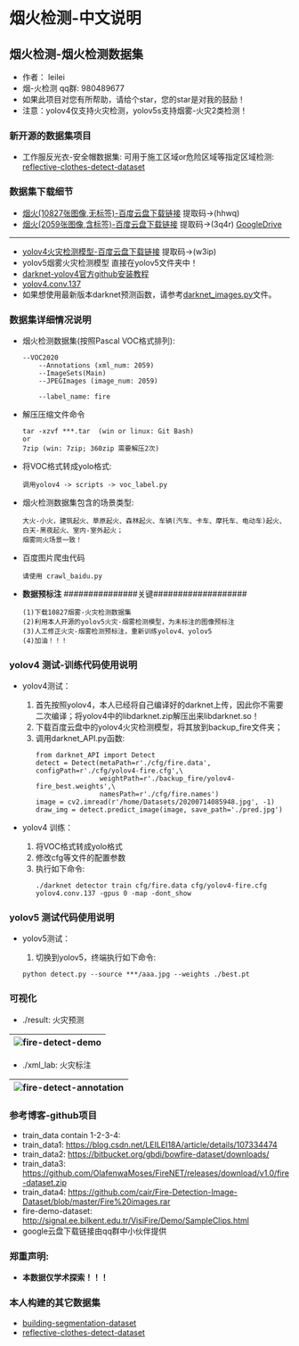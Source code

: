 #  烟火检测-中文说明
## 烟火检测-烟火检测数据集

* 作者： leilei
* 烟-火检测 qq群: 980489677
* 如果此项目对您有所帮助，请给个star，您的star是对我的鼓励！
* 注意：yolov4仅支持火灾检测，yolov5s支持烟雾-火灾2类检测！

### 新开源的数据集项目
* 工作服反光衣-安全帽数据集: 可用于施工区域or危险区域等指定区域检测: [reflective-clothes-detect-dataset](https://github.com/gengyanlei/reflective-clothes-detect)

### 数据集下载细节
* [烟火(10827张图像,无标签)-百度云盘下载链接](https://pan.baidu.com/s/1GhFKbp6hN26hxJWXIg_W2A) 提取码->(hhwq)
* [烟火(2059张图像,含标签)-百度云盘下载链接](https://pan.baidu.com/s/1AvCMcmZ7SaAZznmyTO65cg) 提取码->(3q4r) [GoogleDrive](https://drive.google.com/file/d/1F2YcbqLeL5XqxDHBZOr9PGrAKMhXOEI7/view?usp=sharing)
---
* [yolov4火灾检测模型-百度云盘下载链接](https://pan.baidu.com/s/14g0SkV5vR8OhnDOCTW6r9A) 提取码->(w3ip)
* yolov5烟雾火灾检测模型 直接在yolov5文件夹中！
* [darknet-yolov4官方github安装教程](https://github.com/AlexeyAB/darknet#how-to-compile-on-linux-using-make)
* [yolov4.conv.137](https://drive.google.com/open?id=1cewMfusmPjYWbrnuJRuKhPMwRe_b9PaT)
* 如果想使用最新版本darknet预测函数，请参考[darknet_images.py](https://github.com/AlexeyAB/darknet/blob/master/darknet_images.py)文件。

### 数据集详细情况说明
* 烟火检测数据集(按照Pascal VOC格式排列):
    ```
    --VOC2020
        --Annotations (xml_num: 2059)
        --ImageSets(Main)
        --JPEGImages (image_num: 2059)
        
        --label_name: fire
    ```
* 解压压缩文件命令
    ```
    tar -xzvf ***.tar  (win or linux: Git Bash)
    or 
    7zip (win: 7zip; 360zip 需要解压2次)
    ```
* 将VOC格式转成yolo格式:
    ```
    调用yolov4 -> scripts -> voc_label.py
    ```
* 烟火检测数据集包含的场景类型:
    ```
    大火-小火，建筑起火、草原起火、森林起火、车辆(汽车、卡车、摩托车、电动车)起火、白天-黑夜起火、室内-室外起火；
    烟雾同火场景一致！
    ```
* 百度图片爬虫代码
    ```
    请使用 crawl_baidu.py
    ```
* **数据预标注** ###############关键###################
    ```
    (1)下载10827烟雾-火灾检测数据集
    (2)利用本人开源的yolov5火灾-烟雾检测模型，为未标注的图像预标注
    (3)人工修正火灾-烟雾检测预标注，重新训练yolov4、yolov5
    (4)加油！！！
    ```

### yolov4 测试-训练代码使用说明
* yolov4测试：

    1. 首先按照yolov4，本人已经将自己编译好的darknet上传，因此你不需要二次编译；将yolov4中的libdarknet.zip解压出来libdarknet.so！
    2. 下载百度云盘中的yolov4火灾检测模型，将其放到backup_fire文件夹；
    3. 调用darknet_API.py函数:
        ```
        from darknet_API import Detect
        detect = Detect(metaPath=r'./cfg/fire.data', configPath=r'./cfg/yolov4-fire.cfg',\
                        weightPath=r'./backup_fire/yolov4-fire_best.weights',\
                        namesPath=r'./cfg/fire.names')
        image = cv2.imread(r'/home/Datasets/20200714085948.jpg', -1)
        draw_img = detect.predict_image(image, save_path='./pred.jpg')
        ```
* yolov4 训练：

    1. 将VOC格式转成yolo格式
    2. 修改cfg等文件的配置参数
    3. 执行如下命令:
        ```
        ./darknet detector train cfg/fire.data cfg/yolov4-fire.cfg yolov4.conv.137 -gpus 0 -map -dont_show
        ```
### yolov5 测试代码使用说明
* yolov5测试：

    1. 切换到yolov5，终端执行如下命令:
    ```
    python detect.py --source ***/aaa.jpg --weights ./best.pt
    ```

### 可视化
* ./result: 火灾预测

|![fire-detect-demo](https://github.com/gengyanlei/fire-detect-yolov4/blob/master/result/result_demo.jpg?raw=true)|
|----|

* ./xml_lab: 火灾标注

|![fire-detect-annotation](https://github.com/gengyanlei/fire-detect-yolov4/blob/master/xml_lab/annotation.jpg)|
|----|

### 参考博客-github项目
* train_data contain 1-2-3-4:
* train_data1: https://blog.csdn.net/LEILEI18A/article/details/107334474
* train_data2: https://bitbucket.org/gbdi/bowfire-dataset/downloads/
* train_data3: https://github.com/OlafenwaMoses/FireNET/releases/download/v1.0/fire-dataset.zip
* train_data4: https://github.com/cair/Fire-Detection-Image-Dataset/blob/master/Fire%20images.rar
* fire-demo-dataset: http://signal.ee.bilkent.edu.tr/VisiFire/Demo/SampleClips.html
* google云盘下载链接由qq群中小伙伴提供

### 郑重声明:
* **本数据仅学术探索！！！**

### 本人构建的其它数据集
* [building-segmentation-dataset](https://github.com/gengyanlei/build_segmentation_dataset)
* [reflective-clothes-detect-dataset](https://github.com/gengyanlei/reflective-clothes-detect)
